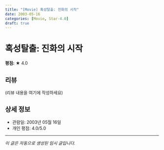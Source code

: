 ```yaml
---
title: "[Movie] 혹성탈출: 진화의 시작"
date: 2003-05-16
categories: [Movie, Star-4.0]
draft: true
---
```


# 혹성탈출: 진화의 시작

**평점:** ★ 4.0

## 리뷰

(리뷰 내용을 여기에 작성하세요)

## 상세 정보

- 관람일: 2003년 05월 16일
- 개인 평점: 4.0/5.0

---

*이 글은 자동으로 생성된 임시 글입니다.*
